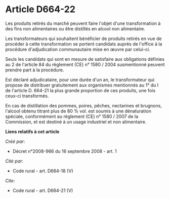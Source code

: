 # Article D664-22

Les produits retirés du marché peuvent faire l'objet d'une transformation à des fins non alimentaires ou être distillés en
alcool non alimentaire. 

Les transformateurs qui souhaitent bénéficier de produits retirés en vue de procéder à cette transformation se portent
candidats auprès de l'office à la procédure d'adjudication communautaire mise en œuvre par celui-ci. 

Seuls les candidats qui sont en mesure de satisfaire aux obligations définies au 2 de l'article 84 du règlement (CE) n°
1580 / 2004 susmentionné peuvent prendre part à la procédure. 

Est déclaré adjudicataire, pour une durée d'un an, le transformateur qui propose de distribuer gratuitement aux organismes
mentionnés au 1° du I de l'article D. 664-21 la plus grande proportion de ces produits, une fois ceux-ci transformés. 

En cas de distillation des pommes, poires, pêches, nectarines et brugnons, l'alcool obtenu titrant plus de 80 % vol. est
soumis à une dénaturation spéciale, conformément au règlement (CE) n° 1580 / 2007 de la Commission, et est destiné à un usage
industriel et non alimentaire.

**Liens relatifs à cet article**

_Créé par_:

  - Décret n°2008-966 du 16 septembre 2008 - art. 1

_Cité par_:

  - Code rural - art. D664-18 (V)

_Cite_:

  - Code rural - art. D664-21 (V)
